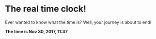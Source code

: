 # The real time clock!

Ever wanted to know what the time is? Well, your journey is about to end!

**The time is Nov 30, 2017, 11:37**